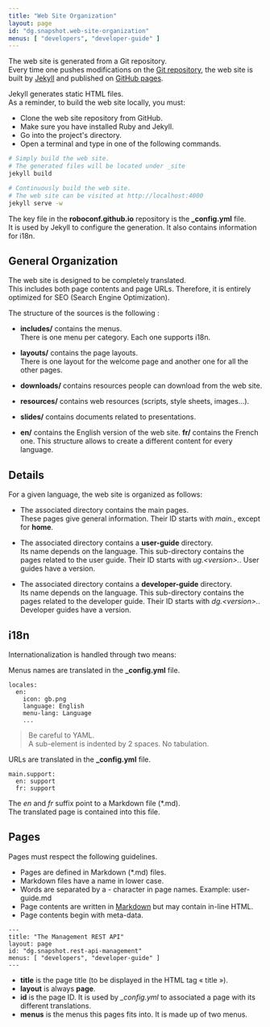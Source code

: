 ```yaml
---
title: "Web Site Organization"
layout: page
id: "dg.snapshot.web-site-organization"
menus: [ "developers", "developer-guide" ]
---
```


The web site is generated from a Git repository.  
Every time one pushes modifications on the [Git repository](https://github.com/roboconf/roboconf.github.io), 
the web site is built by [Jekyll](http://jekyllrb.com/) and published on 
[GitHub pages](https://help.github.com/pages/).

Jekyll generates static HTML files.  
As a reminder, to build the web site locally, you must:

* Clone the web site repository from GitHub.
* Make sure you have installed Ruby and Jekyll.
* Go into the project's directory.
* Open a terminal and type in one of the following commands.

``` bash
# Simply build the web site.
# The generated files will be located under _site
jekyll build

# Continuously build the web site.
# The web site can be visited at http://localhost:4000
jekyll serve -w
```

The key file in the **roboconf.github.io** repository is the **_config.yml** file.  
It is used by Jekyll to configure the generation. It also contains information for i18n.

## General Organization

The web site is designed to be completely translated.  
This includes both page contents and page URLs. Therefore, it is entirely
optimized for SEO (Search Engine Optimization).

The structure of the sources is the following :

* **includes/** contains the menus.  
There is one menu per category. Each one supports i18n.

* **layouts/** contains the page layouts.  
There is one layout for the welcome page and another one for all the other pages.

* **downloads/** contains resources people can download from the web site.

* **resources/** contains web resources (scripts, style sheets, images...). 

* **slides/** contains documents related to presentations.

* **en/** contains the English version of the web site. **fr/** contains the French one.
This structure allows to create a different content for every language.  


## Details

For a given language, the web site is organized as follows:

* The associated directory contains the main pages.  
These pages give general information. Their ID starts with *main.*, except for **home**.

* The associated directory contains a **user-guide** directory.  
Its name depends on the language. This sub-directory contains the pages related to the user guide.
Their ID starts with *ug.&lt;version&gt;.*. User guides have a version.

* The associated directory contains a **developer-guide** directory.  
Its name depends on the language. This sub-directory contains the pages related to the developer guide.
Their ID starts with *dg.&lt;version&gt;.*. Developer guides have a version.


## i18n

Internationalization is handled through two means:

Menus names are translated in the **_config.yml** file.  

	locales:
	  en:
	    icon: gb.png
	    language: English
	    menu-lang: Language
	    ...

> Be careful to YAML.  
> A sub-element is indented by 2 spaces. No tabulation.

URLs are translated in the **_config.yml** file.  

	main.support:
	  en: support
	  fr: support

The *en* and *fr* suffix point to a Markdown file (*.md).  
The translated page is contained into this file.

## Pages

Pages must respect the following guidelines.

* Pages are defined in Markdown (*.md) files.
* Markdown files have a name in lower case.
* Words are separated by a *-* character in page names. Example: user-guide.md
* Page contents are written in [Markdown](http://daringfireball.net/projects/markdown/syntax) but may contain in-line HTML.
* Page contents begin with meta-data.

<!-- -->

	---
	title: "The Management REST API"
	layout: page
	id: "dg.snapshot.rest-api-management"
	menus: [ "developers", "developer-guide" ]
	---

<!-- -->

* **title** is the page title (to be displayed in the HTML tag &laquo; title &raquo;).	
* **layout** is always **page**.
* **id** is the page ID. It is used by *_config.yml* to associated a page with its different translations.
* **menus** is the menus this pages fits into. It is made up of two menus.
